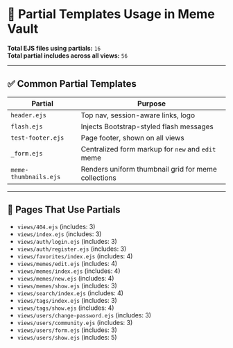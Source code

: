 
# 🧩 Partial Templates Usage in Meme Vault

**Total EJS files using partials:** `16`  
**Total partial includes across all views:** `56`

---

## ✅ Common Partial Templates

| Partial | Purpose |
|--------|---------|
| `header.ejs` | Top nav, session-aware links, logo |
| `flash.ejs` | Injects Bootstrap-styled flash messages |
| `test-footer.ejs` | Page footer, shown on all views |
| `_form.ejs` | Centralized form markup for `new` and `edit` meme |
| `meme-thumbnails.ejs` | Renders uniform thumbnail grid for meme collections |

---

## 📄 Pages That Use Partials

- `views/404.ejs` (includes: 3)
- `views/index.ejs` (includes: 3)
- `views/auth/login.ejs` (includes: 3)
- `views/auth/register.ejs` (includes: 3)
- `views/favorites/index.ejs` (includes: 4)
- `views/memes/edit.ejs` (includes: 4)
- `views/memes/index.ejs` (includes: 4)
- `views/memes/new.ejs` (includes: 4)
- `views/memes/show.ejs` (includes: 3)
- `views/search/index.ejs` (includes: 4)
- `views/tags/index.ejs` (includes: 3)
- `views/tags/show.ejs` (includes: 4)
- `views/users/change-password.ejs` (includes: 3)
- `views/users/community.ejs` (includes: 3)
- `views/users/form.ejs` (includes: 3)
- `views/users/show.ejs` (includes: 5)
